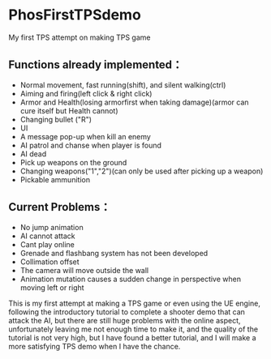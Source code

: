 # PhosFirstTPSdemo
My first TPS attempt on making TPS game


## Functions already implemented：
- Normal movement, fast running(shift), and silent walking(ctrl)
- Aiming and firing(left click & right click)
- Armor and Health(losing armorfirst when taking damage)(armor can cure itself but Health cannot)
- Changing bullet ("R")
- UI
- A message pop-up  when kill an enemy
- AI patrol and chanse when player is found
- AI dead
- Pick up weapons on the ground
- Changing weapons("1","2")(can only be used after picking up a weapon)
- Pickable ammunition

## Current Problems：
- No jump animation
- AI cannot attack
- Cant play online
- Grenade and flashbang system has not been developed
- Collimation offset
- The camera will move outside the wall
- Animation mutation causes a sudden change in perspective when moving left or right


This is my first attempt at making a TPS game or even using the UE engine, following the introductory tutorial to complete a shooter demo that can attack the AI, but there are still huge problems with the online aspect, unfortunately leaving me not enough time to make it, and the quality of the tutorial is not very high, but I have found a better tutorial, and I will make a more satisfying TPS demo when I have the chance.

